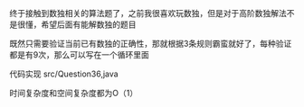 终于接触到数独相关的算法题了，之前我很喜欢玩数独，但是对于高阶数独解法不是很懂，希望后面有能解数独的题目

既然只需要验证当前已有数独的正确性，那就根据3条规则霸蛮就好了，每种验证都是有9次，那么可以写在一个循环里面

代码实现 src/Question36,java

时间复杂度和空间复杂度都为O（1）